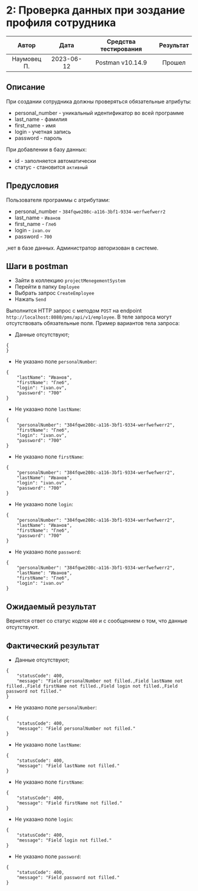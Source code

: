 # 2: Проверка данных при зоздание профиля сотрудника

|    Автор    |    Дата    | Средства тестирования | Результат |
|:-----------:|:----------:|:---------------------:|:---------:|
| Наумовец П. | 2023-06-12 |   Postman v10.14.9    |  Прошел   |

## Описание

При создании сотрудника должны проверяться обязательные атрибуты:

* personal_number - уникальный идентификатор во всей программе
* last_name - фамилия
* first_name - имя
* login - учетная запись
* password - пароль

При добавлении в базу данных:
* id - заполняется автоматически
* статус - становится `активный`

## Предусловия

Пользователя программы с атрибутами:

* personal_number - `384fqwe208c-a116-3bf1-9334-werfwefwerr2`
* last_name - `Иванов`
* first_name - `Глеб`
* login - `ivan.ov`
* password - `700`

,нет в базе данных. Администратор авторизован в системе.

## Шаги в postman

* Зайти в коллекцию `projectMenegementSystem`
* Перейти в папку `Employee`
* Выбрать запрос `CreateEmployee`
* Нажать `Send` 

Выполнится HTTP запрос с методом `POST` на endpoint `http://localhost:8080/pms/api/v1/employee`. В теле запроса могут отсутствовать 
обязательные поля. Пример вариантов тела запроса:
* Данные отсутствуют;
```
{
}
```
* Не указано поле `personalNumber`:
```
{
    "lastName": "Иванов",
    "firstName": "Глеб",
    "login": "ivan.ov",
    "password": "700"
}
```
* Не указано поле `lastName`:
```
{
    "personalNumber": "384fqwe208c-a116-3bf1-9334-werfwefwerr2",
    "firstName": "Глеб",
    "login": "ivan.ov",
    "password": "700"
}
```
* Не указано поле `firstName`:
```
{
    "personalNumber": "384fqwe208c-a116-3bf1-9334-werfwefwerr2",
    "lastName": "Иванов",
    "login": "ivan.ov",
    "password": "700"
}
```
* Не указано поле `login`:
```
{
    "personalNumber": "384fqwe208c-a116-3bf1-9334-werfwefwerr2",
    "lastName": "Иванов",
    "firstName": "Глеб",
    "password": "700"
}
```
* Не указано поле `password`:
```
{
    "personalNumber": "384fqwe208c-a116-3bf1-9334-werfwefwerr2",
    "lastName": "Иванов",
    "firstName": "Глеб",
    "login": "ivan.ov"
}
```

## Ожидаемый результат

Вернется ответ со статус кодом `400` и с сообщением о том, что данные отсутствуют.

## Фактический результат

* Данные отсутствуют;

```
{
    "statusCode": 400,
    "message": "Field personalNumber not filled.,Field lastName not filled.,Field firstName not filled.,Field login not filled.,Field password not filled."
}
```

* Не указано поле `personalNumber`:

```
{
    "statusCode": 400,
    "message": "Field personalNumber not filled."
}
```

* Не указано поле `lastName`:

```
{
    "statusCode": 400,
    "message": "Field lastName not filled."
}
```

* Не указано поле `firstName`:

```
{
    "statusCode": 400,
    "message": "Field firstName not filled."
}
```

* Не указано поле `login`:

```
{
    "statusCode": 400,
    "message": "Field login not filled."
}
```

* Не указано поле `password`:

```
{
    "statusCode": 400,
    "message": "Field password not filled."
}
```